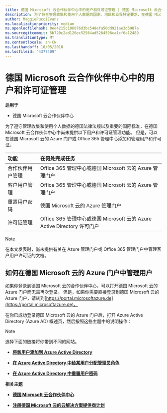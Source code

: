```yaml
---
title: 德国 Microsoft 云合作伙伴中心中的用户和许可证管理 | 德国 Microsoft 云合作伙伴中心
description: 为了符合管理收集和使用个人数据的国家、地区和业界特定要求，在德国 Microsoft 云合作伙伴中心中尚未提供用户管理功能。 但是，可以在德国 Microsoft 云的 Azure 门户中添加和管理用户。
author: MaggiePucciEvans
ms.localizationpriority: medium
ms.openlocfilehash: 0ee4215c106076d3bc548efa50dd921ae3d5987a
ms.sourcegitcommit: 5b720c2ad126ec52564ad5264596ca1cf6a12489
ms.translationtype: MT
ms.contentlocale: zh-CN
ms.lasthandoff: 10/05/2018
ms.locfileid: "4377409"
---
```

# <a name="user-and-license-management-in-partner-center-for-microsoft-cloud-germany"></a>德国 Microsoft 云合作伙伴中心中的用户和许可证管理

**适用于**

-  德国 Microsoft 云合作伙伴中心

为了遵守管理收集和使用个人数据的德国法律法规以及重要的国际标准，在德国 Microsoft 云合作伙伴中心中尚未提供以下用户和许可证管理功能。 但是，可以在德国 Microsoft 云的 Azure 门户或 Office 365 管理中心添加和管理用户和许可证。

功能 | 在何处完成任务
:--- | :---
合作伙伴用户管理 | Office 365 管理中心或德国 Microsoft 云的 Azure 管理门户
客户用户管理 | Office 365 管理中心或德国 Microsoft 云的 Azure 管理门户
重置用户密码 | 德国 Microsoft 云的 Azure 管理门户
许可证管理 | Office 365 管理中心或德国 Microsoft 云的 Azure Active Directory 许可门户

> [!NOTE]  
> 在本文发表时，尚未提供有关在 Azure 管理门户或 Office 365 管理门户中管理客户用户许可证的文档。

## <a name="how-to-manage-users-in-the-azure-portal-for-microsoft-cloud-germany"></a>如何在德国 Microsoft 云的 Azure 门户中管理用户 

如果你登录到德国 Microsoft 云的合作伙伴中心，可以打开德国 Microsoft 云的 Azure 门户而无需再次登录。 但是，如果你需要直接登录到德国 Microsoft 云的 Azure 门户，请转到[https://portal.microsoftazure.de](https://portal.microsoftazure.de)。 

在你已成功登录德国 Microsoft 云的 Azure 门户后，打开 Azure Active Directory (Azure AD) 概述页，然后按照这些主题中的说明操作：

> [!NOTE]  
> 选择下面的链接将你带到不同的网站。 

-  [**将新用户添加到 Azure Active Directory**](https://docs.microsoft.com/azure/active-directory/active-directory-users-create-azure-portal)

-  [**在 Azure Active Directory 中给某用户分配管理员角色**](https://docs.microsoft.com/azure/active-directory/active-directory-users-assign-role-azure-portal)

-  [**在 Azure Active Directory 中重置用户密码**](https://docs.microsoft.com/azure/active-directory/active-directory-users-reset-password-azure-portal)

**相关主题**

-  [**德国 Microsoft 云合作伙伴中心**](partner-center-for-microsoft-cloud-germany.md)

-  [**注册德国 Microsoft 云的云解决方案提供商计划**](enroll-in-csp-for-microsoft-cloud-germany.md)
